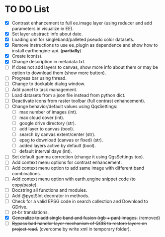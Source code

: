 # TO DO List

- [x] Contrast enhancement to full ee.image layer (using reducer and add parameters in visualize in EE).
- [x] Set layer abstract: info about date.
- [x] Loading qml for singleband/palleted pseudo color datasets.
- [X] Remove instructions to use ee_plugin as dependence and show how to install earthengine-api. (**partially**)
- [x] Create icon(s).
- [x] Change description in metadata.txt.
- [ ] If does not add layers to canvas, show more info about them or may be option to download them (show more button).
- [ ] Progress bar using thread.
- [ ] Change to dockable dialog window.
- [ ] Add panel to task management.
- [ ] Load datasets from a json file instead from python dict.
- [ ] Deactivate icons from raster toolbar (full contrast enhancement).
- [ ] Change behavior/default values using QqsSettings: 
    - [ ] max number of images (int).
    - [ ] max cloud cover (int).
    - [ ] google drive directory (str).
    - [ ] add layer to canvas (bool).
    - [ ] search by canvas extent/center (str).
    - [ ] epsg to download (canvas or fixed) (str).
    - [ ] added layers active by default (bool).
    - [ ] default interval days (int).
- [ ] Set default gamma correction (change it using QgsSettings too).
- [ ] Add context menu options for contrast enhancement.
- [ ] Add context menu option to add same image with different band combinations.
- [ ] Add context menu option with earth.engine snippet code (to copy/paste).
- [ ] Docstring all functions and modules.
- [ ] Add @pyqtSlot decorator in methods.
- [ ] Check for a valid EPSG code in search collection and Download to GDrive.
- [ ] pt-br translations.
- [x] ~~Generalize to add single band and fusion (rgb + pan) images.~~ (removed)
- [ ] ~~Bypass bad handler layer mechanism of QGIS to restore layers on project read.~~ (overcome by write xml in temporary folder).